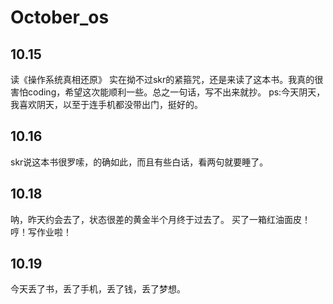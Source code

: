 # October_os
## 10.15
读《操作系统真相还原》
实在拗不过skr的紧箍咒，还是来读了这本书。我真的很害怕coding，希望这次能顺利一些。总之一句话，写不出来就抄。
ps:今天阴天，我喜欢阴天，以至于连手机都没带出门，挺好的。
## 10.16
skr说这本书很罗嗦，的确如此，而且有些白话，看两句就要睡了。
## 10.18
呐，昨天约会去了，状态很差的黄金半个月终于过去了。
买了一箱红油面皮！哼！写作业啦！
## 10.19
今天丢了书，丢了手机，丢了钱，丢了梦想。
